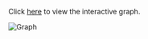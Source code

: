 Click [here](https://cbgithub7.github.io/Material-Classification-Network-Graph/github_pages/index.html) to view the interactive graph.

![Graph](https://cbgithub7.github.io/Material-Classification-Network-Graph/graph.png)
